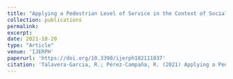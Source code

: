 ```yaml
---
title: "Applying a Pedestrian Level of Service in the Context of Social Distancing: The Case of the City of Madrid"
collection: publications
permalink:
excerpt:
date: 2021-10-20
type: "Article"
venue: 'IJERPH'
paperurl: 'https://doi.org/10.3390/ijerph182111037'
citation: 'Talavera-Garcia, R.; Pérez-Campaña, R. (2021) Applying a Pedestrian Level of Service in the Context of Social Distancing: The Case of the City of Madrid. <i>Int. J. Environ. Res. Public Health</i> 18, 11037.'
---
```

